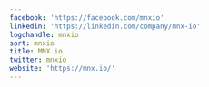 ```yaml
---
facebook: 'https://facebook.com/mnxio'
linkedin: 'https://linkedin.com/company/mnx-io'
logohandle: mnxio
sort: mnxio
title: MNX.io
twitter: mnxio
website: 'https://mnx.io/'
---
```

